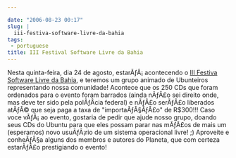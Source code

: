 ```yaml
---

date: "2006-08-23 00:17"
slug: |
  iii-festiva-software-livre-da-bahia
tags:
 - portuguese
title: III Festival Software Livre da Bahia
---
```


Nesta quinta-feira, dia 24 de agosto, estarÃƒÂ¡ acontecendo o [III
Festiva Software Livre da
Bahia](https://twiki.softwarelivre.org/bin/view/Festival3), e teremos um
grupo animado de Ubunteiros representando nossa comunidade! Acontece que
os 250 CDs que foram ordenados para o evento foram barrados (ainda
nÃƒÂ£o sei direito onde, mas deve ter sido pela polÃƒÂ­cia federal) e
nÃƒÂ£o serÃƒÂ£o liberados atÃƒÂ© que seja paga a taxa de
"importaÃƒÂ§ÃƒÂ£o" de R\$300!!! Caso voce vÃƒÂ¡ ao evento, gostaria de
pedir que ajude nosso grupo, doando seus CDs do Ubuntu para que eles
possam parar nas mÃƒÂ£os de mais um (esperamos) novo usuÃƒÂ¡rio de um
sistema operacional livre! ;) Aproveite e conheÃƒÂ§a alguns dos membros
e autores do Planeta, que com certeza estarÃƒÂ£o prestigiando o evento!
